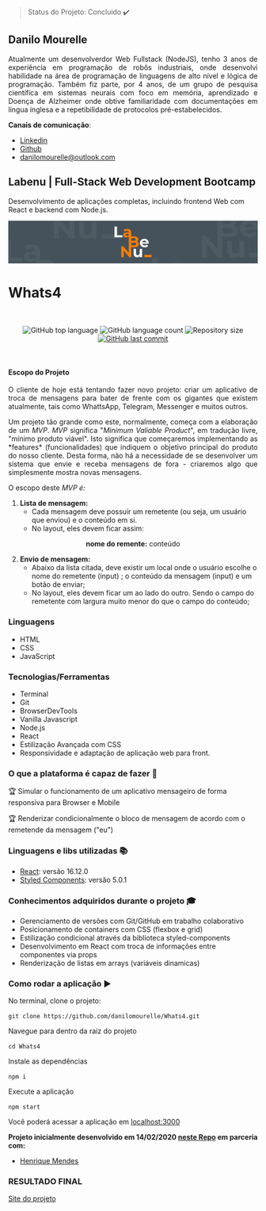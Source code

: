 > Status do Projeto: Concluido :heavy_check_mark:
## Danilo Mourelle
<p align="justify">Atualmente um desenvolverdor Web Fullstack (NodeJS), tenho 3 anos de experiência em programação de robôs industriais, onde desenvolvi habilidade na área de programação de linguagens de alto nível e lógica de programação. Também fiz parte, por 4 anos, de um grupo de pesquisa científica em sistemas neurais com foco em memória, aprendizado e Doença de Alzheimer onde obtive familiaridade com documentações em lingua inglesa e a repetibilidade de protocolos pré-estabelecidos.</p>

**Canais de comunicação**:
- [Linkedin](https://www.linkedin.com/in/danilomourelle/)
- [Github](https://github.com/danilomourelle)
- <danilomourelle@outlook.com>

## Labenu | Full-Stack Web Development Bootcamp
Desenvolvimento de aplicações completas, incluindo frontend Web com React e backend com Node.js.

[![Screenshot_1](https://raw.githubusercontent.com/danilomourelle/Whats4/master/Lbn.png)](https://www.labenu.com.br/)

# Whats4

<br>
<p align="center">
  <img alt="GitHub top language" src="https://img.shields.io/github/languages/top/danilomourelle/Whats4">

  <img alt="GitHub language count" src="https://img.shields.io/github/languages/count/danilomourelle/Whats4">

  <img alt="Repository size" src="https://img.shields.io/github/repo-size/danilomourelle/Whats4">

  <a href="https://github.com/danilomourelle/Whats4/commits/master">
    <img alt="GitHub last commit" src="https://img.shields.io/github/last-commit/danilomourelle/Whats4">
  </a>
</p>
<br>

#### Escopo do Projeto

<p align="justify">O cliente de hoje está tentando fazer novo projeto: criar um aplicativo de troca de mensagens para bater de frente com os gigantes que existem atualmente, tais como WhattsApp, Telegram, Messenger e muitos outros.</p>

<p align="justify">Um projeto tão grande como este, normalmente, começa com a elaboração de um <em>MVP</em>. <em>MVP</em> significa "<em>Minimum Valiable Product</em>", em tradução livre, "mínimo produto viável". Isto significa que começaremos implementando as *features* (funcionalidades) que indiquem o objetivo principal do produto do nosso cliente. Desta forma, não há a necessidade de se desenvolver um sistema que envie e receba mensagens de fora - criaremos algo que simplesmente mostra novas mensagens.</p>

O escopo deste *MVP é:*

1. **Lista de mensagem:**
    - Cada mensagem deve possuir um remetente (ou seja, um usuário que enviou) e o conteúdo em si.
    - No layout, eles devem ficar assim:

<p align="center"> <strong>nome do remente:</strong> conteúdo </p>

2. **Envio de mensagem:**
    - Abaixo da lista citada, deve existir um local onde o usuário escolhe o nome do remetente (input) ; o conteúdo da mensagem (input) e um botão de enviar;
    - No layout, eles devem ficar um ao lado do outro. Sendo o campo do remetente com largura muito menor do que o campo do conteúdo;

### Linguagens

* HTML
* CSS
* JavaScript

### Tecnologias/Ferramentas

* Terminal
* Git
* BrowserDevTools
* Vanilla Javascript
* Node.js
* React
* Estilização Avançada com CSS
* Responsividade e adaptação de aplicação web para front.

### O que a plataforma é capaz de fazer :checkered_flag:

:trophy: Simular o funcionamento de um aplicativo mensageiro de forma responsiva para Browser e Mobile 

:trophy: Renderizar condicionalmente o bloco de mensagem de acordo com o remetende da mensagem ("eu")

### Linguagens e libs utilizadas :books:

- [React](https://pt-br.reactjs.org/): versão 16.12.0
- [Styled Components](https://styled-components.com/): versão 5.0.1

### Conhecimentos adquiridos durante o projeto :mortar_board:
- Gerenciamento de versões com Git/GitHub em trabalho colaborativo
- Posicionamento de containers com CSS (flexbox e grid)
- Estilização condicional através da biblioteca styled-components
- Desenvolvimento em React com troca de informações entre componentes via props
- Renderização de listas em arrays (variáveis dinamicas)

### Como rodar a aplicação :arrow_forward:

No terminal, clone o projeto: 

```
git clone https://github.com/danilomourelle/Whats4.git
```
Navegue para dentro da raiz do projeto
```
cd Whats4
```
Instale as dependências
```
npm i
```
Execute a aplicação
```
npm start
```
Você poderá acessar a aplicação em [localhost:3000](http:localhost:3000)

**Projeto inicialmente desenvolvido em 14/02/2020 [neste Repo](https://github.com/future4code/sagan-whats4-grupo1) em parceria com:**
* [Henrique Mendes](https://github.com/hdmendes)

### RESULTADO FINAL
[Site do projeto](http://danilomourelle-whats4.surge.sh)

